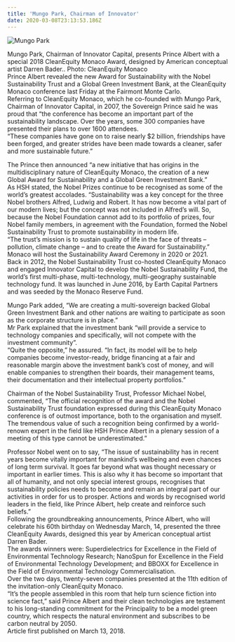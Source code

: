 ```yaml
---
title: 'Mungo Park, Chairman of Innovator'
date: 2020-03-08T23:13:53.186Z
---
```

![Mungo Park](/images/1.jpg "Mungo Park")



Mungo Park, Chairman of Innovator Capital, presents Prince Albert with a special 2018 CleanEquity Monaco Award, designed by American conceptual artist Darren Bader.. Photo: CleanEquity Monaco\
Prince Albert revealed the new Award for Sustainability with the Nobel Sustainability Trust and a Global Green Investment Bank, at the CleanEquity Monaco conference last Friday at the Fairmont Monte Carlo.\
Referring to CleanEquity Monaco, which he co-founded with Mungo Park, Chairman of Innovator Capital, in 2007, the Sovereign Prince said he was proud that “the conference has become an important part of the sustainability landscape. Over the years, some 300 companies have presented their plans to over 1600 attendees.\
“These companies have gone on to raise nearly $2 billion, friendships have been forged, and greater strides have been made towards a cleaner, safer and more sustainable future.”

The Prince then announced “a new initiative that has origins in the multidisciplinary nature of CleanEquity Monaco, the creation of a new Global Award for Sustainability and a Global Green Investment Bank.”\
As HSH stated, the Nobel Prizes continue to be recognised as some of the world’s greatest accolades. “Sustainability was a key concept for the three Nobel brothers Alfred, Ludwig and Robert. It has now become a vital part of our modern lives; but the concept was not included in Alfred’s will. So, because the Nobel Foundation cannot add to its portfolio of prizes, four Nobel family members, in agreement with the Foundation, formed the Nobel Sustainability Trust to promote sustainability in modern life.\
“The trust’s mission is to sustain quality of life in the face of threats – pollution, climate change – and to create the Award for Sustainability.”\
Monaco will host the Sustainability Award Ceremony in 2020 or 2021.\
Back in 2012, the Nobel Sustainability Trust co-hosted CleanEquity Monaco and engaged Innovator Capital to develop the Nobel Sustainability Fund, the world’s first multi-phase, multi-technology, multi-geography sustainable technology fund. It was launched in June 2016, by Earth Capital Partners and was seeded by the Monaco Reserve Fund.

Mungo Park added, “We are creating a multi-sovereign backed Global Green Investment Bank and other nations are waiting to participate as soon as the corporate structure is in place.”\
Mr Park explained that the investment bank “will provide a service to technology companies and specifically, will not compete with the investment community”.\
“Quite the opposite,” he assured. “In fact, its model will be to help companies become investor-ready, bridge financing at a fair and reasonable margin above the investment bank’s cost of money, and will enable companies to strengthen their boards, their management teams, their documentation and their intellectual property portfolios.”

Chairman of the Nobel Sustainability Trust, Professor Michael Nobel, commented, “The official recognition of the award and the Nobel Sustainability Trust foundation expressed during this CleanEquity Monaco conference is of outmost importance, both to the organisation and myself. The tremendous value of such a recognition being confirmed by a world-renown expert in the field like HSH Prince Albert in a plenary session of a meeting of this type cannot be underestimated.”

Professor Nobel went on to say, “The issue of sustainability has in recent years become vitally important for mankind’s wellbeing and even chances of long term survival. It goes far beyond what was thought necessary or important in earlier times. This is also why it has become so important that all of humanity, and not only special interest groups, recognises that sustainability policies needs to become and remain an integral part of our activities in order for us to prosper. Actions and words by recognised world leaders in the field, like Prince Albert, help create and reinforce such beliefs.”\
Following the groundbreaking announcements, Prince Albert, who will celebrate his 60th birthday on Wednesday March, 14, presented the three CleanEquity Awards, designed this year by American conceptual artist Darren Bader.\
The awards winners were: Superdielectrics for Excellence in the Field of Environmental Technology Research; NanoSpun for Excellence in the Field of Environmental Technology Development; and BBOXX for Excellence in the Field of Environmental Technology Commercialisation.\
Over the two days, twenty-seven companies presented at the 11th edition of the invitation-only CleanEquity Monaco.\
“It’s the people assembled in this room that help turn science fiction into science fact,” said Prince Albert and their clean technologies are testament to his long-standing commitment for the Principality to be a model green country, which respects the natural environment and subscribes to be carbon neutral by 2050.\
Article first published on March 13, 2018.

